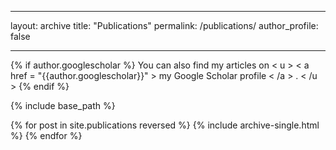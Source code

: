 ---
layout: archive
title: "Publications"
permalink: /publications/
author_profile: false
 -- -

{% if author.googlescholar %}
  You can also find my articles on < u >  < a href = "{{author.googlescholar}}" > my Google Scholar profile < /a > . < /u > 
{% endif %}

{% include base_path %}

{% for post in site.publications reversed %}
  {% include archive-single.html %}
{% endfor %}
